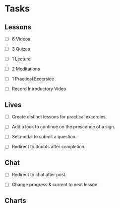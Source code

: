 # Tasks

## Lessons

- [ ] 6 Videos
- [ ] 3 Quizes
- [ ] 1 Lecture
- [ ] 2 Meditations
- [ ] 1 Practical Excersice
- [ ] Record Introductory Video 


## Lives

- [ ] Create distinct lessons for practical excercies.
- [ ] Add a lock to continue on the prescence of a sign.
- [ ] Set modal to submit a question.
- [ ] Redirect to doubts after completion.


## Chat

- [ ] Redirect to chat after post.
- [ ] Change progress & current to next lesson.


## Charts 